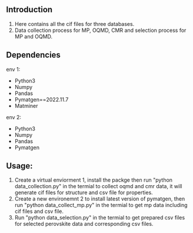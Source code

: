Introduction
------------
1. Here contains all the cif files for three databases.
2. Data collection process for MP, OQMD, CMR and selection process for MP and OQMD. 

Dependencies
------------
env 1:
-  Python3
-  Numpy
-  Pandas
-  Pymatgen==2022.11.7
-  Matminer

env 2:
-  Python3
-  Numpy
-  Pandas
-  Pymatgen

Usage:
-------------
1. Create a virtual enviorment 1, install the packge then run "python data_collection.py" in the termial to collect oqmd and cmr data, it will generate cif files for structure and csv file for properties. 
2. Create a new environemnt 2 to install latest version of pymatgen, then run "python data_collect_mp.py" in the termial to get mp data including cif files and csv file.
3. Run "python data_selection.py" in the termial to get prepared csv files for selected perovskite data and corresponding csv files.